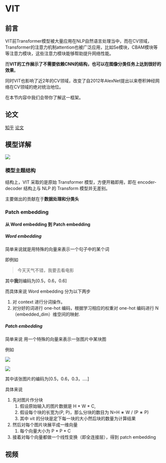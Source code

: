 # VIT

## 前言

   VIT前Transformer模型被大量应用在NLP自然语言处理当中，而在CV领域，Transformer的注意力机制attention也被广泛应用，比如Se模块，CBAM模块等等注意力模块，这些注意力模块能够帮助提升网络性能。
   
   而<strong>VIT的工作展示了不需要依赖CNN的结构，也可以在图像分类任务上达到很好的效果</strong>。
   
   同时VIT也影响了近2年的CV领域，改变了自2012年AlexNet提出以来卷积神经网络在CV领域的绝对统治地位。


在本节内容中我们会带你了解这一框架。

## 论文

[知乎](https://zhuanlan.zhihu.com/p/356155277)
[论文](https://arxiv.org/abs/2010.11929)

## 模型详解

![](https://cdn.xyxsw.site/boxcn1wqKtwBc6MCJDm7ehvhXac.png)

### 模型主题结构

结构上，VIT 采取的是原始 Transformer 模型，方便开箱即用，即在 encoder-decoder 结构上与 NLP 的 Transform 模型并无差别。

主要做出的贡献在于<strong>数据处理和分类头</strong>

### Patch embedding

#### 从 Word embedding 到 Patch embedding

##### Word embedding

简单来说就是用特殊的向量来表示一个句子中的某个词

即例如

> 今天天气不错，我要去看电影

其中<strong>我</strong>则编码为[0.5，0.6，0.6]

而具体来说 Word embedding 分为以下两步

1. 对 context 进行分词操作。
2. 对分好的词进行 one-hot 编码，根据学习相应的权重对 one-hot 编码进行 N（embedded_dim）维空间的映射.

##### Patch embedding

简单来说 用一个特殊的向量来表示一张图片中某块图

例如

![](https://cdn.xyxsw.site/boxcn1szLG4Y4s0UkY3kkW18Xoc.png)

![](https://cdn.xyxsw.site/boxcnv2inISAGi2xOauc3pxKpCb.png)

其中该张图片的编码为[0.5，0.6，0.3，....]

具体来说

1. 先对图片作分块
   1. 假设原始输入的图片数据是 H * W * C,
   2. 假设每个块的长宽为(P, P)，那么分块的数目为 N=H ∗ W / (P ∗ P)
   3. 其中 vit 的分块是定下每一块的大小然后块的数量为计算结果
2. 然后对每个图片块展平成一维向量
   1. 每个向量大小为 P * P * C
3. 接着对每个向量都做一个线性变换（即全连接层），得到 patch embedding


## 视频

<Bilibili bvid='BV15P4y137jb'/>
